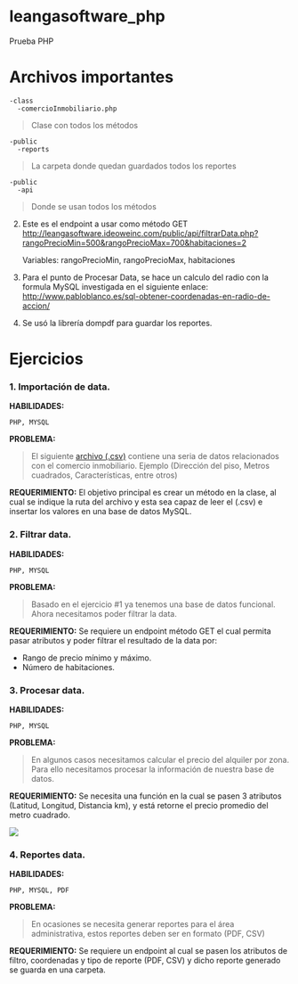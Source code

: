 # leangasoftware_php
Prueba PHP

# Archivos importantes
  ```
  -class
    -comercioInmobiliario.php
  ```
  > Clase con todos los métodos
  ```
  -public
    -reports
  ```
  > La carpeta donde quedan guardados todos los reportes
  ```
  -public
    -api
  ```
  > Donde se usan todos los métodos

2.  Este es el endpoint a usar como método GET
    http://leangasoftware.ideoweinc.com/public/api/filtrarData.php?rangoPrecioMin=500&rangoPrecioMax=700&habitaciones=2
    
    Variables:
    rangoPrecioMin,
    rangoPrecioMax,
    habitaciones

3. Para el punto de Procesar Data, se hace un calculo del radio con la formula MySQL investigada en el siguiente enlace:
  http://www.pabloblanco.es/sql-obtener-coordenadas-en-radio-de-accion/
  
4. Se usó la librería dompdf para guardar los reportes.


# Ejercicios

### 1. Importación de data.

__HABILIDADES:__
```
PHP, MYSQL
```
__PROBLEMA:__
> El siguiente [archivo (.csv)](https://gist.github.com/leifermendez/627650290d3edaeb420eef50395da73f) contiene una seria de datos relacionados con el comercio inmobiliario. Ejemplo (Dirección del piso, Metros cuadrados, Características, entre otros)

__REQUERIMIENTO:__
El objetivo principal es crear un método en la clase, al cual se indique la ruta del archivo y esta sea capaz de leer el (.csv) e insertar los valores en una base de datos MySQL.


### 2. Filtrar data.

__HABILIDADES:__
```
PHP, MYSQL
```

__PROBLEMA:__
> Basado en el ejercicio #1 ya tenemos una base de datos funcional. Ahora necesitamos poder filtrar la data.

__REQUERIMIENTO:__
Se requiere un endpoint método GET el cual permita pasar atributos y poder filtrar el resultado de la data por: 
- Rango de precio mínimo y máximo.
-  Número de habitaciones.


### 3. Procesar data.

__HABILIDADES:__
```
PHP, MYSQL
```

__PROBLEMA:__
> En algunos casos necesitamos calcular el precio del alquiler por zona. Para ello necesitamos procesar la información de nuestra base de datos.

__REQUERIMIENTO:__
Se necesita una función en la cual se pasen 3 atributos (Latitud, Longitud, Distancia km), y está retorne el precio promedio del metro cuadrado.

![](https://i.stack.imgur.com/U1c9F.png)


### 4. Reportes data.

__HABILIDADES:__
```
PHP, MYSQL, PDF
```

__PROBLEMA:__
> En ocasiones se necesita generar reportes para el área administrativa, estos reportes deben ser en formato (PDF, CSV)

__REQUERIMIENTO:__
Se requiere un endpoint al cual se pasen los atributos de filtro, coordenadas y tipo de reporte (PDF, CSV) y dicho reporte generado se guarda en una carpeta.

